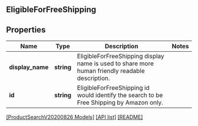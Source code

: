## EligibleForFreeShipping

## Properties

Name | Type | Description | Notes
------------ | ------------- | ------------- | -------------
**display_name** | **string** | EligibleForFreeShipping display name is used to share more human friendly readable description. |
**id** | **string** | EligibleForFreeShipping id would identify the search to be Free Shipping by Amazon only. |

[[ProductSearchV20200826 Models]](../) [[API list]](../../Api) [[README]](../../../README.md)
